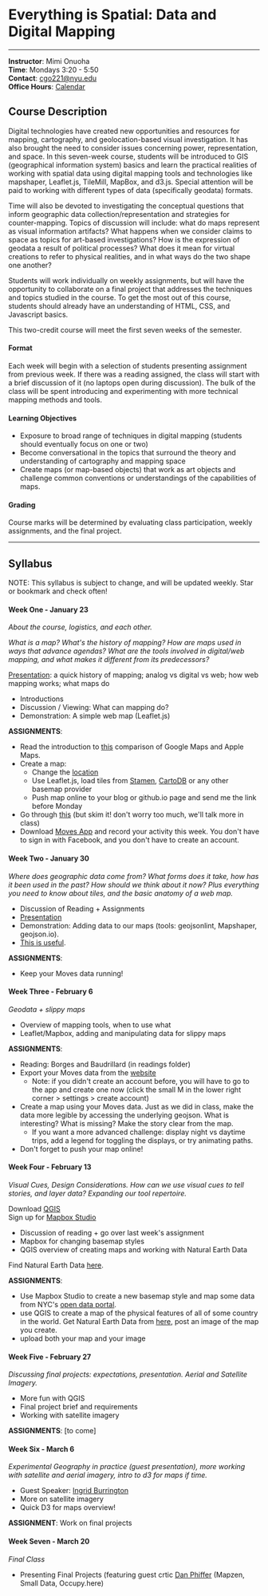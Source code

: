 # Everything is Spatial: Data and Digital Mapping

---

**Instructor**: Mimi Onuoha  
**Time**: Mondays 3:20 - 5:50
</br>**Contact**: <cgo221@nyu.edu>
</br>**Office Hours**: [Calendar](https://calendar.google.com/calendar/selfsched?sstoken=UUl0bkJBeEw5QmpTfGRlZmF1bHR8MTVmMGJiY2ZkYjkyNWQ0NGQ1Y2YzODliMDQ0MmRlODU) 


## Course Description


Digital technologies have created new opportunities and resources for mapping, cartography, and geolocation-based visual investigation. It has also brought the need to consider issues concerning power, representation, and space. In this seven-week course, students will be introduced to GIS (geographical information system) basics and learn the practical realities of working with spatial data using digital mapping tools and technologies like mapshaper, Leaflet.js, TileMill, MapBox, and d3.js. Special attention will be paid to working with different types of data (specifically geodata) formats. 

Time will also be devoted to investigating the conceptual questions that inform geographic data collection/representation and strategies for counter-mapping. Topics of discussion will include: what do maps represent as visual information artifacts? What happens when we consider claims to space as topics for art-based investigations? How is the expression of geodata a result of political processes? What does it mean for virtual creations to refer to physical realities, and in what ways do the two shape one another? 

Students will work individually on weekly assignments, but will have the opportunity to collaborate on a final project that addresses the techniques and topics studied in the course. To get the most out of this course, students should already have an understanding of HTML, CSS, and Javascript basics. 

This two-credit course will meet the first seven weeks of the semester. 


#### Format
Each week will begin with a selection of students presenting assignment from previous week. If there was a reading assigned, the class will start with a brief discussion of it (no laptops open during discussion).  The bulk of the class will be spent introducing and experimenting with more technical mapping methods and tools.

#### Learning Objectives 
- Exposure to broad range of techniques in digital mapping (students should eventually focus on one or two)
- Become conversational in the topics that surround the theory and understanding of cartography and mapping space
- Create maps (or map-based objects) that work as art objects and challenge common conventions or understandings of the capabilities of maps.

#### Grading
Course marks will be determined by evaluating class participation, weekly assignments, and the final project. 



---

## Syllabus 
NOTE: This syllabus is subject to change, and will be updated weekly. Star or bookmark and check often!


#### Week One - January 23
*About the course, logistics, and each other.* 

*What is a map? What's the history of mapping? How are maps used in ways that advance agendas? What are the tools involved in digital/web mapping, and what makes it different from its predecessors?* 

[Presentation](http://mimionuoha.github.io/spring2017-digitalmapping/weekone/): a quick history of mapping; analog vs digital vs web; how web mapping works; what maps do

- Introductions
- Discussion / Viewing: What can mapping do?
- Demonstration: A simple web map (Leaflet.js)

**ASSIGNMENTS**:

- Read the introduction to [this](https://www.justinobeirne.com/cartography-comparison) comparison of Google Maps and Apple Maps. 
- Create a map:
	- Change the [location](http://www.latlong.net/)
	- Use Leaflet.js, load tiles from [Stamen](http://maps.stamen.com/#toner-lite/12/37.7707/-122.3781), [CartoDB](https://cartodb.com/basemaps/) or any other basemap provider 
	- Push map online to your blog or github.io page and send me the link before Monday
- Go through [this](http://maptime.io/anatomy-of-a-web-map/#0) (but skim it! don't worry too much, we'll talk more in class)
- Download [Moves App](https://moves-app.com/) and record your activity this week. You don't have to sign in with Facebook, and you don't have to create an account.


#### Week Two - January 30

*Where does geographic data come from? What forms does it take, how has it been used in the past? How should we think about it now? Plus everything you need to know about tiles, and the basic anatomy of a web map.*

- Discussion of Reading + Assignments
- [Presentation](http://mimionuoha.github.io/spring2017-digitalmapping/weektwo/)
- Demonstration: Adding data to our maps (tools: geojsonlint, Mapshaper, geojson.io).
- [This is useful](https://github.com/tmcw/mapmakers-cheatsheet). 

**ASSIGNMENTS**: 

- Keep your Moves data running! 

	
#### Week Three - February 6
*Geodata + slippy maps*

- Overview of mapping tools, when to use what
- Leaflet/Mapbox, adding and manipulating data for slippy maps  

**ASSIGNMENTS**: 

- Reading: Borges and Baudrillard (in readings folder)
- Export your Moves data from the [website](https://accounts.moves-app.com/signin) 
	- Note: if you didn't create an account before, you will have to go to the app and create one now (click the small M in the lower right corner > settings > create account)
- Create a map using your Moves data. Just as we did in class, make the data more legible by accessing the underlying geojson. What is interesting? What is missing? Make the story clear from the map. 
	- If you want a more advanced challenge: display night vs daytime trips, add a legend for toggling the displays, or try animating paths. 
- Don't forget to push your map online! 


#### Week Four - February 13
*Visual Cues, Design Considerations. How can we use visual cues to tell stories, and layer data? Expanding our tool repertoire.* 

Download [QGIS](http://www.kyngchaos.com/software/qgis)   
Sign up for [Mapbox Studio](https://www.mapbox.com/studio/signup/)

- Discussion of reading + go over last week's assignment
- Mapbox for changing basemap styles 
- QGIS overview of creating maps and working with Natural Earth Data

Find Natural Earth Data [here](https://www.dropbox.com/sh/qtg8jwspuzo9m4a/AAAn943XXSOiIpn2QZ1Bt98Qa?dl=0).


**ASSIGNMENTS**: 

- Use Mapbox Studio to create a new basemap style and map some data from NYC's [open data portal](https://nycopendata.socrata.com). 
- use QGIS to create a map of the physical features of all of some country in the world. Get Natural Earth Data from [here](http://www.naturalearthdata.com/downloads/), post an image of the map you create. 
- upload both your map and your image

#### Week Five - February 27
*Discussing final projects: expectations, presentation. Aerial and Satellite Imagery.*

- More fun with QGIS 
- Final project brief and requirements
- Working with satellite imagery


**ASSIGNMENTS**: [to come]


#### Week Six - March 6
*Experimental Geography in practice (guest presentation), more working with satellite and aerial imagery, intro to d3 for maps if time.* 

- Guest Speaker: [Ingrid Burrington](https://lifewinning.com/) 
- More on satellite imagery
- Quick D3 for maps overview!

**ASSIGNMENT**: Work on final projects


#### Week Seven - March 20
*Final Class* 

- Presenting Final Projects (featuring guest crtic [Dan Phiffer](https://phiffer.org/) (Mapzen, Small Data, Occupy.here) 

 